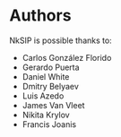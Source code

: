 # Authors

NkSIP is possible thanks to:

* Carlos González Florido
* Gerardo Puerta
* Daniel White
* Dmitry Belyaev
* Luis Azedo
* James Van Vleet
* Nikita Krylov
* Francis Joanis
